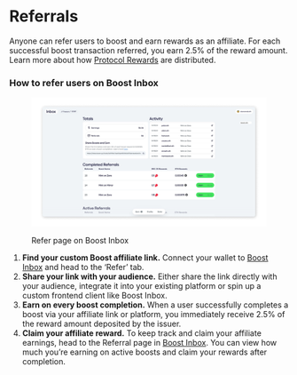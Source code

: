 # Referrals

Anyone can refer users to boost and earn rewards as an affiliate. For each successful boost transaction referred, you earn 2.5% of the reward amount. Learn more about how [Protocol Rewards](protocol-rewards.md) are distributed.

### **How to refer users on Boost Inbox**

<figure><img src="../../.gitbook/assets/Frame 316126637 (1).png" alt=""><figcaption><p>Refer page on Boost Inbox</p></figcaption></figure>

1. **Find your custom Boost affiliate link.** Connect your wallet to [Boost Inbox](https://inbox.boost.xyz/) and head to the ‘Refer’ tab.
2. **Share your link with your audience.** Either share the link directly with your audience, integrate it into your existing platform or spin up a custom frontend client like Boost Inbox.
3. **Earn on every boost completion.** When a user successfully completes a boost via your affiliate link or platform, you immediately receive 2.5% of the reward amount deposited by the issuer.
4. **Claim your affiliate reward.** To keep track and claim your affiliate earnings, head to the Referral page in [Boost Inbox](https://inbox.boost.xyz/). You can view how much you’re earning on active boosts and claim your rewards after completion.

